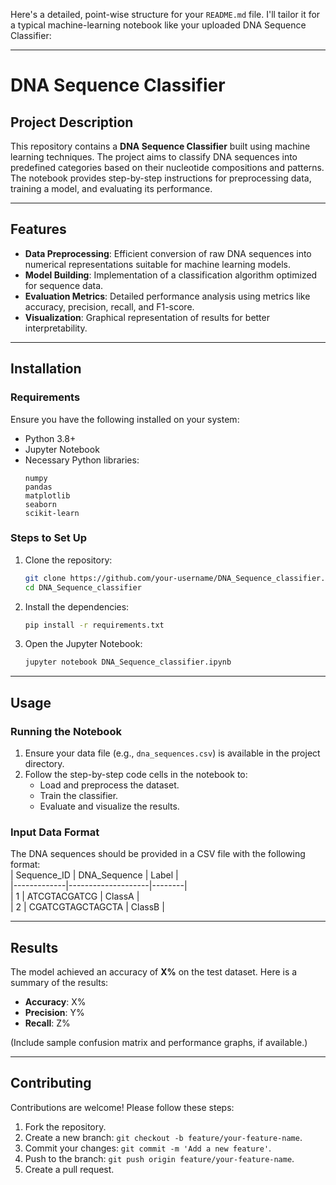Here's a detailed, point-wise structure for your `README.md` file. I'll tailor it for a typical machine-learning notebook like your uploaded DNA Sequence Classifier:

---

# DNA Sequence Classifier

## Project Description  
This repository contains a **DNA Sequence Classifier** built using machine learning techniques. The project aims to classify DNA sequences into predefined categories based on their nucleotide compositions and patterns. The notebook provides step-by-step instructions for preprocessing data, training a model, and evaluating its performance.

---

## Features  
- **Data Preprocessing**: Efficient conversion of raw DNA sequences into numerical representations suitable for machine learning models.  
- **Model Building**: Implementation of a classification algorithm optimized for sequence data.  
- **Evaluation Metrics**: Detailed performance analysis using metrics like accuracy, precision, recall, and F1-score.  
- **Visualization**: Graphical representation of results for better interpretability.  

---

## Installation  

### Requirements  
Ensure you have the following installed on your system:  
- Python 3.8+  
- Jupyter Notebook  
- Necessary Python libraries:  
  ```
  numpy  
  pandas  
  matplotlib  
  seaborn  
  scikit-learn  
  ```
  
### Steps to Set Up  
1. Clone the repository:  
   ```bash  
   git clone https://github.com/your-username/DNA_Sequence_classifier.git  
   cd DNA_Sequence_classifier  
   ```  
2. Install the dependencies:  
   ```bash  
   pip install -r requirements.txt  
   ```  
3. Open the Jupyter Notebook:  
   ```bash  
   jupyter notebook DNA_Sequence_classifier.ipynb  
   ```  

---

## Usage  

### Running the Notebook  
1. Ensure your data file (e.g., `dna_sequences.csv`) is available in the project directory.  
2. Follow the step-by-step code cells in the notebook to:  
   - Load and preprocess the dataset.  
   - Train the classifier.  
   - Evaluate and visualize the results.  

### Input Data Format  
The DNA sequences should be provided in a CSV file with the following format:  
| Sequence_ID | DNA_Sequence       | Label  |  
|-------------|--------------------|--------|  
| 1           | ATCGTACGATCG      | ClassA |  
| 2           | CGATCGTAGCTAGCTA  | ClassB |  

---

## Results  
The model achieved an accuracy of **X%** on the test dataset. Here is a summary of the results:  
- **Accuracy**: X%  
- **Precision**: Y%  
- **Recall**: Z%  

(Include sample confusion matrix and performance graphs, if available.)

---

## Contributing  
Contributions are welcome! Please follow these steps:  
1. Fork the repository.  
2. Create a new branch: `git checkout -b feature/your-feature-name`.  
3. Commit your changes: `git commit -m 'Add a new feature'`.  
4. Push to the branch: `git push origin feature/your-feature-name`.  
5. Create a pull request.  
